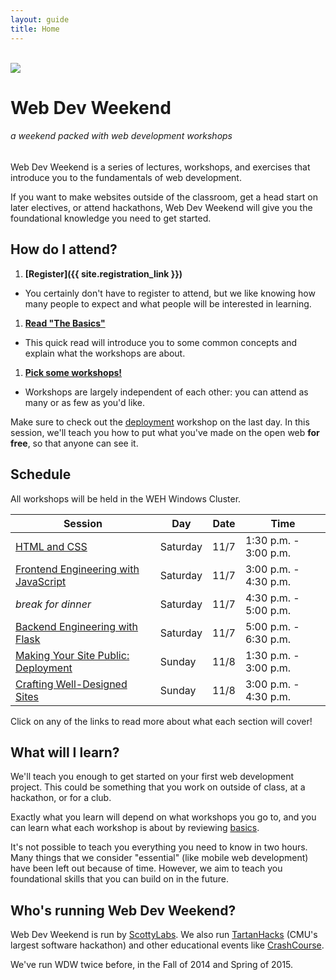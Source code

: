 ```yaml
---
layout: guide
title: Home
---
```


<br>

<img class="hero-logo" src="/wdw/assets/img/logo.svg">

# Web Dev Weekend

###### a weekend packed with web development workshops

Web Dev Weekend is a series of lectures, workshops, and exercises that introduce
you to the fundamentals of web development.

If you want to make websites outside of the classroom, get a head start on later
electives, or attend hackathons, Web Dev Weekend will give you the foundational
knowledge you need to get started.


## How do I attend?

1. __[Register]({{ site.registration_link }})__
  - You certainly don't have to register to attend, but we like knowing how many
    people to expect and what people will be interested in learning.
1. __[Read "The Basics"][basics]__
  - This quick read will introduce you to some common concepts and explain what
    the workshops are about.
1. __[Pick some workshops!](#schedule)__
  - Workshops are largely independent of each other: you can attend as many or
    as few as you'd like.

Make sure to check out the [deployment][deployment] workshop on the last day. In
this session, we'll teach you how to put what you've made on the open web __for
free__, so that anyone can see it.


## Schedule

All workshops will be held in the WEH Windows Cluster.

| Session                                           | Day      | Date | Time                  |
| -------                                           | ---      | ---- | ----                  |
| [HTML and CSS][html]                              | Saturday | 11/7 | 1:30 p.m. - 3:00 p.m. |
| [Frontend Engineering with JavaScript][frontend]  | Saturday | 11/7 | 3:00 p.m. - 4:30 p.m. |
| *break for dinner*                                | Saturday | 11/7 | 4:30 p.m. - 5:00 p.m. |
| [Backend Engineering with Flask][backend]         | Saturday | 11/7 | 5:00 p.m. - 6:30 p.m. |
| [Making Your Site Public: Deployment][deployment] | Sunday   | 11/8 | 1:30 p.m. - 3:00 p.m. |
| [Crafting Well-Designed Sites][design]            | Sunday   | 11/8 | 3:00 p.m. - 4:30 p.m. |

Click on any of the links to read more about what each section will cover!


## What will I learn?

We'll teach you enough to get started on your first web development project.
This could be something that you work on outside of class, at a hackathon, or
for a club.

Exactly what you learn will depend on what workshops you go to, and you can
learn what each workshop is about by reviewing [basics][basics].

It's not possible to teach you everything you need to know in two hours. Many
things that we consider "essential" (like mobile web development) have been left
out because of time. However, we aim to teach you foundational skills that you
can build on in the future.


## Who's running Web Dev Weekend?

Web Dev Weekend is run by [ScottyLabs](http://scottylabs.org). We also run
[TartanHacks](http://tartanhacks.com/) (CMU's largest software hackathon) and
other educational events like
[CrashCourse](http://scottylabs.org/crashcourse/).

We've run WDW twice before, in the Fall of 2014 and Spring of 2015.

[basics]: basics/
[html]: html/
[css]: css/
[design]: design/
[frontend]: frontend/
[backend]: backend/
[deployment]: deployment/
